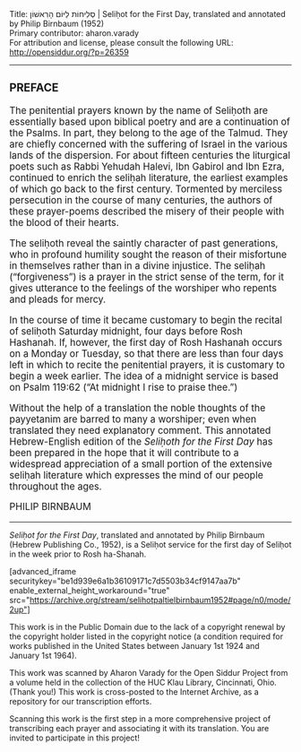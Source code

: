 <html>
<head></head>
<body>
Title: סְלִיחוֹת לַיּוֹם הָרִאשׁוֹן | Seliḥot for the First Day, translated and annotated by Philip Birnbaum (1952)<br />
Primary contributor: aharon.varady<br />
For attribution and license, please consult the following URL: <a href="http://opensiddur.org/?p=26359">http://opensiddur.org/?p=26359</a>
<p />
<hr />

<div class="english" style="font-size: 1.2em;">
<h3>PREFACE</h3> 

The penitential prayers known by the name of Seliḥoth are essentially based upon biblical poetry and are a continuation of the Psalms. In part, they belong to the age of the Talmud. They are chiefly concerned with the suffering of Israel in the various lands of the dispersion. For about fifteen centuries the liturgical poets such as Rabbi Yehudah Halevi, Ibn Gabirol and Ibn Ezra, continued to enrich the seliḥah literature, the earliest examples of which go back to the first century. Tormented by merciless persecution in the course of many centuries, the authors of these prayer-poems described the misery of their people with the blood of their hearts. 

The seliḥoth reveal the saintly character of past generations, who in profound humility sought the reason of their misfortune in themselves rather than in a divine injustice. The seliḥah (“forgiveness”) is a prayer in the strict sense of the term, for it gives utterance to the feelings of the worshiper who repents and pleads for mercy. 

In the course of time it became customary to begin the recital of seliḥoth Saturday midnight, four days before Rosh Hashanah. If, however, the first day of Rosh Hashanah occurs on a Monday or Tuesday, so that there are less than four days left in which to recite the penitential prayers, it is customary to begin a week earlier. The idea of a midnight service is based on Psalm 119:62 (“At midnight I rise to praise thee.”) 

Without the help of a translation the noble thoughts of the payyetanim are barred to many a worshiper; even when translated they need explanatory comment. This annotated Hebrew-English edition of the <em>Seliḥoth for the First Day</em> has been prepared in the hope that it will contribute to a widespread appreciation of a small portion of the extensive seliḥah literature which expresses the mind of our people throughout the ages. 

PHILIP BIRNBAUM 
</div>

<hr />

<em>Seliḥot for the First Day</em>, translated and annotated by Philip Birnbaum (Hebrew Publishing Co., 1952), is a Seliḥot service for the first day of Seliḥot in the week prior to Rosh ha-Shanah.

[advanced_iframe securitykey="be1d939e6a1b36109171c7d5503b34cf9147aa7b" enable_external_height_workaround="true" src="https://archive.org/stream/selihotpaltielbirnbaum1952#page/n0/mode/2up"]

This work is in the Public Domain due to the lack of a copyright renewal by the copyright holder listed in the copyright notice (a condition required for works published in the United States between January 1st 1924 and January 1st 1964).

This work was scanned by Aharon Varady for the Open Siddur Project from a volume held in the collection of the HUC Klau Library, Cincinnati, Ohio. (Thank you!) This work is cross-posted to the Internet Archive, as a repository for our transcription efforts.

Scanning this work is the first step in a more comprehensive project of transcribing each prayer and associating it with its translation. You are invited to participate in this project!
</body>
</html>